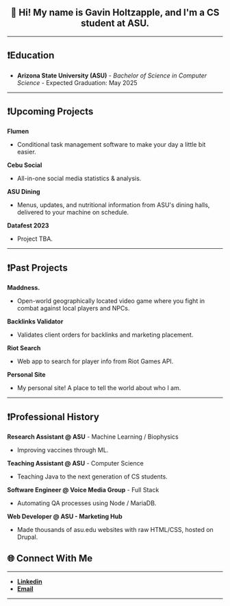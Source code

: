 <div align="center"><h2>👋 Hi! My name is Gavin Holtzapple, and I'm a CS student at ASU.</h2></div>

***
## ❗Education

- **Arizona State University (ASU)** - *Bachelor of Science in Computer Science* - Expected Graduation: May 2025
***
## ❗Upcoming Projects

**Flumen**
- Conditional task management software to make your day a little bit easier.

**Cebu Social**
- All-in-one social media statistics & analysis.

**ASU Dining**
- Menus, updates, and nutritional information from ASU's dining halls, delivered to your machine on schedule.

**Datafest 2023**
- Project TBA.
***
## ❗Past Projects

**Maddness.**
- Open-world geographically located video game where you fight in combat against local players and NPCs.

**Backlinks Validator**
- Validates client orders for backlinks and marketing placement.

**Riot Search**
- Web app to search for player info from Riot Games API.

**Personal Site**
- My personal site! A place to tell the world about who I am.
***
## ❗Professional History

**Research Assistant @ ASU** - Machine Learning / Biophysics
- Improving vaccines through ML. 

**Teaching Assistant @ ASU** - Computer Science
- Teaching Java to the next generation of CS students.

**Software Engineer @ Voice Media Group** - Full Stack
- Automating QA processes using Node / MariaDB.

**Web Developer @ ASU - Marketing Hub**
- Made thousands of asu.edu websites with raw HTML/CSS, hosted on Drupal.

## 🌐 Connect With Me
***
- [**Linkedin**](https://www.linkedin.com/in/gholtzap/)
- [**Email**](mailto:gholtzap@asu.edu)

---



